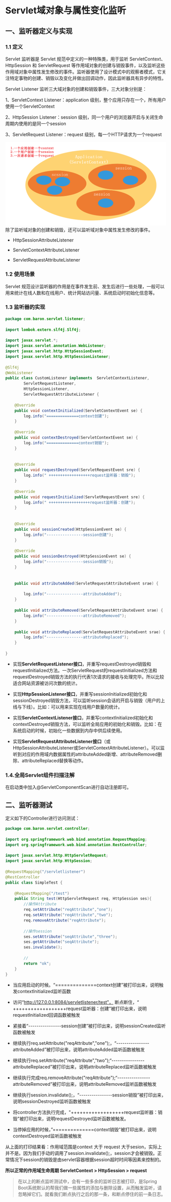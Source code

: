 # Servlet域对象与属性变化监听

## 一、监听器定义与实现

### 1.1 定义

Servlet 监听器是 Servlet 规范中定义的一种特殊类，用于监听 ServletContext、HttpSession 和 ServletRequest 等作用域对象的创建与销毁事件，以及监听这些作用域对象中属性发生修改的事件。监听器使用了设计模式中的观察者模式，它关注特定事物的创建、销毁以及变化并做出回调动作，因此监听器具有异步的特性。

Servlet Listener 监听三大域对象的创建和销毁事件，三大对象分别是：
    
1、ServletContext Listener：application 级别，整个应用只存在一个，所有用户使用一个ServletContext

2、HttpSession Listener：session 级别，同一个用户的浏览器开启与关闭生命周期内使用的是同一个session

3、ServletRequest Listener：request 级别，每一个HTTP请求为一个request

![img](img/637ba44184423b9b317813933a797dae_1164x604.png)
    除了监听域对象的创建和销毁，还可以监听域对象中属性发生修改的事件。

- HttpSessionAttributeListener

- ServletContextAttributeListener

- ServletRequestAttributeListener

### 1.2 使用场景

Servlet 规范设计监听器的作用是在事件发生前、发生后进行一些处理，一般可以用来统计在线人数和在线用户、统计网站访问量、系统启动时初始化信息等。

### 1.3 监听器的实现

```java
package com.baron.servlet.listener;

import lombok.extern.slf4j.Slf4j;

import javax.servlet.*;
import javax.servlet.annotation.WebListener;
import javax.servlet.http.HttpSessionEvent;
import javax.servlet.http.HttpSessionListener;

@Slf4j
@WebListener
public class CustomListener implements  ServletContextListener,
        ServletRequestListener,
        HttpSessionListener,
        ServletRequestAttributeListener {

    @Override
    public void contextInitialized(ServletContextEvent se) {
        log.info("==============context创建");
    }

    @Override
    public void contextDestroyed(ServletContextEvent se) {
        log.info("==============context销毁");
    }


    @Override
    public void requestDestroyed(ServletRequestEvent sre) {
        log.info(" ++++++++++++++++++request监听器：销毁");
    }

    @Override
    public void requestInitialized(ServletRequestEvent sre) {
        log.info(" ++++++++++++++++++request监听器：创建");
    }


    @Override
    public void sessionCreated(HttpSessionEvent se) {
        log.info("----------------session创建");
    }

    @Override
    public void sessionDestroyed(HttpSessionEvent se) {
        log.info("----------------session销毁");
    }


    public void attributeAdded(ServletRequestAttributeEvent srae) {

        log.info("----------------attributeAdded");
    }

    public void attributeRemoved(ServletRequestAttributeEvent srae) {
        log.info("----------------attributeRemoved");
    }

    public void attributeReplaced(ServletRequestAttributeEvent srae) {
        log.info("----------------attributeReplaced");
    }

}
```



- 实现**ServletRequestListener接口**，并重写requestDestroyed销毁和requestInitialized方法。一次ServletRequest的requestInitialized方法和requestDestroyed销毁方法的执行代表1次请求的接收与处理完毕。所以比较适合网站资源被访问次数的统计。
- 实现**HttpSessionListener接口**，并重写sessionInitialized初始化和sessionDestroyed销毁方法，可以监听session会话的开启与销毁（用户的上线与下线）。比如：可以用来实现在线用户数量的统计。

- 实现**ServletContextListener接口**，并重写contextInitialized初始化和contextDestroyed销毁方法，可以监听全局应用的初始化和销毁。比如：在系统启动的时候，初始化一些数据到内存中供后续使用。

- 实现**ServletRequestAttributeListener接口**（或HttpSessionAttributeListener或ServletContextAttributeListener）。可以监听到对应的作用域内数据属性的attributeAdded新增、attributeRemoved删除、attributeReplaced替换等动作。

### 1.4.全局Servlet组件扫描注解

在启动类中加入@ServletComponentScan进行自动注册即可。

## 二、监听器测试

定义如下的Controller进行访问测试：

```java
package com.baron.servlet.controller;

import org.springframework.web.bind.annotation.RequestMapping;
import org.springframework.web.bind.annotation.RestController;

import javax.servlet.http.HttpServletRequest;
import javax.servlet.http.HttpSession;

@RequestMapping("/servletlistener")
@RestController
public class SimpleTest {

    @RequestMapping("/test")
    public String test(HttpServletRequest req, HttpSession ses){
        //操作Attribute
        req.setAttribute("reqAttribute","one");
        req.setAttribute("reqAttribute","two");
        req.removeAttribute("reqAttribute");

        //操作session
        ses.setAttribute("seqAttribute","three");
        ses.getAttribute("seqAttribute");
        ses.invalidate();

        //
        return "ok";
    }
}
```



- 当应用启动的时候。“==============context创建”被打印出来，说明触发contextInitialized监听函数
- 访问“http://127.0.0.1:8084/servletlistener/test”， 断点断住，“ ++++++++++++++++++request监听器：创建”被打印出来，说明requestInitialized回调函数被触发

- 紧接着“----------------session创建”被打印出来，说明sessionCreated监听函数被触发

- 继续执行req.setAttribute("reqAttribute","one");，“----------------attributeAdded”被打印出来，说明attributeAdded监听函数被触发

- 继续执行req.setAttribute("reqAttribute","two");“----------------attributeReplaced”被打印出来，说明attributeReplaced监听函数被触发

- 继续执行完成req.removeAttribute("reqAttribute");“----------------attributeRemoved”被打印出来，说明attributeRemoved监听函数被触发

- 继续执行session.invalidate();，“----------------session销毁”被打印出来，说明sessionDestroyed监听函数被触发

- 将controller方法执行完成，"++++++++++++++++++request监听器：销毁"被打印出来，说明requestDestroyed监听函数被触发。

- 当停掉应用的时候，”==============context销毁”被打印出来，说明contextDestroyed监听函数被触发

从上面的打印结果看：作用域范围是context 大于 request 大于sesion，实际上并不是。因为我们手动的调用了session.invalidate();，session才会被销毁。正常情况下session的销毁是由servlet容器根据session超时时间等因素来控制的。

**所以正常的作用域生命周期 ServletContext > HttpSession > request**

> 在以上的断点监听测试中，会有一些多余的监听日志被打印，是Spring Boot系统默认的帮我们做一些属性的添加与删除设置，从而触发监听，请忽略掉它们。就看我们断点执行之后的那一条，和断点停住的前一条日志。
